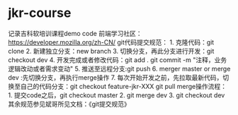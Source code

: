 # jkr-course
记录吉科软培训课程demo code
前端学习社区：https://developer.mozilla.org/zh-CN/
git代码提交规范：
    1. 克隆代码：git clone
    2. 新建独立分支：new branch
    3. 切换分支，再此分支进行开发：git checkout dev
    4. 开发完成或者修改代码：git add .   git commit -m "注释，业务逻辑改动或者需求变动"
    5. 推送至远程分支:git push
    6. merger master or merge dev :先切换分支，再执行merge操作
    7. 每次开始开发之前，先拉取最新代码，切换至自己的代码分支：git checkout feature-jkr-XXX   git pull
merge操作流程：
    1. 提交code之后，git checkout master
    2. git merge dev
    3. git checkout dev
其余规范参见斌哥所见文档：《git提交规范》
